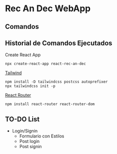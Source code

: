 # Rec An Dec WebApp

## Comandos

## Historial de Comandos Ejecutados
Create React App
```
npx create-react-app react-rec-an-dec
```
[Tailwind](https://tailwindcss.com/docs/guides/create-react-app)
```
npm install -D tailwindcss postcss autoprefixer
npx tailwindcss init -p
```
[React Router](https://reactrouter.com/en/main)
```
npm install react-router react-router-dom
```


## TO-DO List 
- Login/Signin
    - Formulario con Estilos
    - Post login
    - Post signin 
